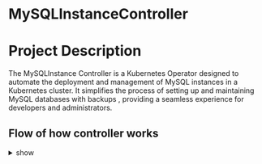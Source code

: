 # MySQLInstanceController

# Project Description

The MySQLInstance Controller is a Kubernetes Operator designed to automate the deployment and management of MySQL instances in a Kubernetes cluster. It simplifies the process of setting up and maintaining MySQL databases with backups , providing a seamless experience for developers and administrators. 

## Flow of how controller works

<details><summary>show</summary>
<p>

```bash
- Custom Resource Definition (CRD):
The project defines a new custom resource named MySQLInstance. This custom resource allows users to specify the configuration details of their MySQL instances, such as version, storage requirements, and backup preferences.

- Reconciliation Logic:
The core of the Operator is the reconciliation loop, which continuously ensures that the actual state of the system matches the desired state defined in the MySQLInstance custom resource's spec. In each iteration, the Operator compares the current state of the resources with the desired state and takes corrective actions as needed.

- StatefulSet Creation:
When a new MySQLInstance custom resource is created, the Operator generates a StatefulSet manifest based on the specifications provided in the resource's spec. The StatefulSet defines the MySQL pods and their persistent storage.

- Service Creation:
The Operator creates a Service to expose the MySQL pods within the Kubernetes cluster. The Service allows other applications to interact with the MySQL database using the appropriate endpoint and port.

- Secrets Management:
For secure communication with MySQL pods, the Operator creates and manages Kubernetes Secrets containing credentials, such as the MySQL root password. These Secrets are used by the MySQL pods for authentication.

- Backup Scheduler:
The MySQLInstance custom resource allows users to specify whether backups are required for their MySQL instances. If backups are enabled, the Operator sets up a backup schedule using Kubernetes CronJobs.

- Backup Logic:
When the backup schedule is triggered, the Operator orchestrates the backup process for the MySQL instances. It interacts with the MySQL pods, using the credentials from the Secrets, and performs a backup using either mysqldump or a custom backup tool.
```

</p>
</details>
